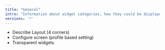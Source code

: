 ```yaml
---
title: "General"
intro: "Information about widget categories, how they could be displayed, configured and interacted with."
versions: '*'
---
```


- Describe Layout (4 corners)
- Configure screen (profile based setting)
- Transparent widgets